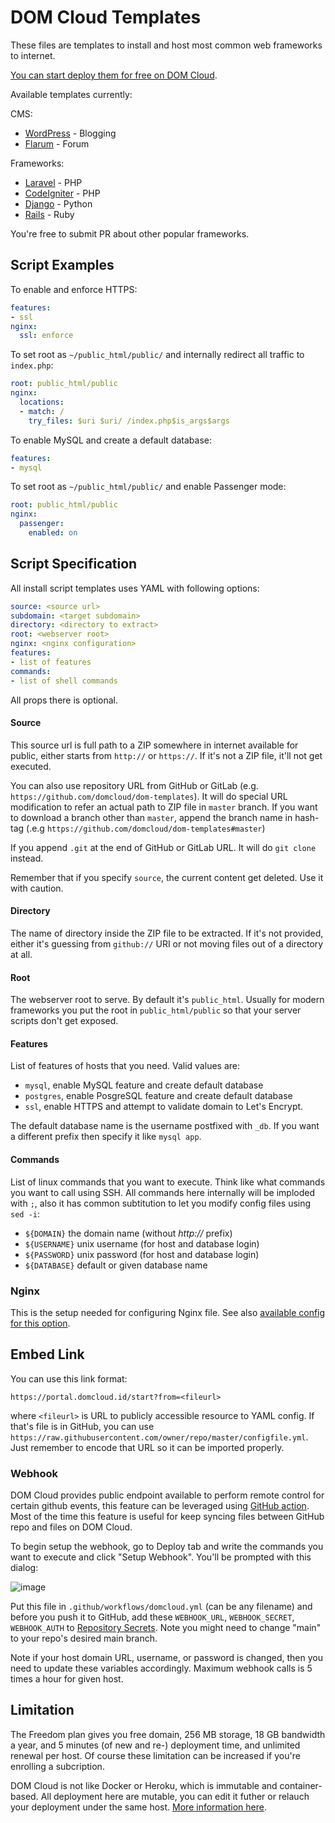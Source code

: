 # DOM Cloud Templates


These files are templates to install and host most common web frameworks to internet.

[You can start deploy them for free on DOM Cloud](https://portal.domcloud.id/start).

Available templates currently:

CMS:

+ [WordPress](https://portal.domcloud.id/start?from=https://raw.githubusercontent.com/domcloud/dom-templates/master/wordpress.yml) - Blogging
+ [Flarum](https://portal.domcloud.id/start?from=https://raw.githubusercontent.com/domcloud/dom-templates/master/flarum.yml) - Forum

Frameworks:

+ [Laravel](https://portal.domcloud.id/start?from=https://raw.githubusercontent.com/domcloud/dom-templates/master/laravel.yml) - PHP
+ [CodeIgniter](https://portal.domcloud.id/start?from=https://raw.githubusercontent.com/domcloud/dom-templates/master/codeigniter.yml) - PHP
+ [Django](https://portal.domcloud.id/start?from=https://raw.githubusercontent.com/domcloud/dom-templates/master/django.yml) - Python
+ [Rails](https://portal.domcloud.id/start?from=https://raw.githubusercontent.com/domcloud/dom-templates/master/rails.yml) - Ruby

You're free to submit PR about other popular frameworks.

## Script Examples

To enable and enforce HTTPS:

```yaml
features:
- ssl
nginx:
  ssl: enforce
```

To set root as `~/public_html/public/` and internally redirect all traffic to `index.php`:

```yaml
root: public_html/public
nginx:
  locations:
  - match: /
    try_files: $uri $uri/ /index.php$is_args$args
```

To enable MySQL and create a default database:

```yaml
features:
- mysql
```

To set root as `~/public_html/public/` and enable Passenger mode:

```yaml
root: public_html/public
nginx:
  passenger:
    enabled: on
```

## Script Specification

All install script templates uses YAML with following options:

```yaml
source: <source url>
subdomain: <target subdomain>
directory: <directory to extract>
root: <webserver root>
nginx: <nginx configuration>
features:
- list of features
commands:
- list of shell commands
```

All props there is optional.

#### Source

This source url is full path to a ZIP somewhere in internet available for public, either starts from `http://` or `https://`. If it's not a ZIP file, it'll not get executed.

You can also use repository URL from GitHub or GitLab (e.g. `https://github.com/domcloud/dom-templates`). It will do special URL modification to refer an actual path to ZIP file in `master` branch. If you want to download a branch other than `master`, append the branch name in hash-tag (.e.g `https://github.com/domcloud/dom-templates#master`)

If you append `.git` at the end of GitHub or GitLab URL. It will do `git clone` instead.

Remember that if you specify `source`,  the current content get deleted. Use it with caution.

#### Directory

The name of directory inside the ZIP file to be extracted. If it's not provided, either it's guessing from `github://` URI or not moving files out of a directory at all.

#### Root

The webserver root to serve. By default it's `public_html`. Usually for modern frameworks you put the root in `public_html/public` so that your server scripts don't get exposed.

#### Features

List of features of hosts that you need. Valid values are:

+ `mysql`, enable MySQL feature and create default database
+ `postgres`, enable PosgreSQL feature and create default database
+ `ssl`, enable HTTPS and attempt to validate domain to Let's Encrypt.

The default database name is the username postfixed with `_db`. If you want a different prefix then specify it like `mysql app`.

#### Commands

List of linux commands that you want to execute. Think like what commands you want to call using SSH. All commands here internally will be imploded with ` ; `, also it has common subtitution to let you modify config files using `sed -i`:

+ `${DOMAIN}` the domain name (without *http://* prefix)
+ `${USERNAME}` unix username (for host and database login)
+ `${PASSWORD}` unix password (for host and database login)
+ `${DATABASE}` default or given database name

### Nginx

This is the setup needed for configuring Nginx file. See also [available config for this option](https://github.com/domcloud/dom-rootkit/blob/master/src/nginx/validator.php).

## Embed Link

You can use this link format:

```https://portal.domcloud.id/start?from=<fileurl>```

where `<fileurl>` is URL to publicly accessible resource to YAML config. If that's file is in GitHub, you can use `https://raw.githubusercontent.com/owner/repo/master/configfile.yml`. Just remember to encode that URL so it can be imported properly.

### Webhook

DOM Cloud provides public endpoint available to perform remote control for certain github events, this feature can be leveraged using [GitHub action](https://github.com/marketplace/actions/workflow-webhook-action). Most of the time this feature is useful for keep syncing files between GitHub repo and files on DOM Cloud.

To begin setup the webhook, go to Deploy tab and write the commands you want to execute and click "Setup Webhook". You'll be prompted with this dialog:

![image](https://user-images.githubusercontent.com/20214420/128415871-7f7eca65-f85a-4123-9dfc-79f37d506e50.png)

Put this file in `.github/workflows/domcloud.yml` (can be any filename) and before you push it to GitHub, add these `WEBHOOK_URL`, `WEBHOOK_SECRET`, `WEBHOOK_AUTH` to [Repository Secrets](https://docs.github.com/en/actions/reference/encrypted-secrets). Note you might need to change "main" to your repo's desired main branch.

Note if your host domain URL, username, or password is changed, then you need to update these variables accordingly. Maximum webhook calls is 5 times a hour for given host.

## Limitation

The Freedom plan gives you free domain, 256 MB storage, 18 GB bandwidth a year, and 5 minutes (of new and re-) deployment time, and unlimited renewal per host. Of course these limitation can be increased if you're enrolling a subcription.

DOM Cloud is not like Docker or Heroku, which is immutable and container-based. All deployment here are mutable, you can edit it futher or relauch your deployment under the same host. [More information here](https://github.com/domcloud/dom-portal).


